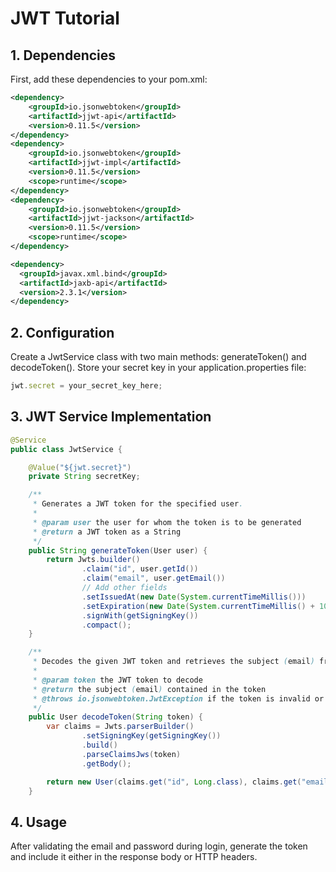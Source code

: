 # JWT Tutorial

## 1. Dependencies

First, add these dependencies to your pom.xml:

```xml
<dependency>
    <groupId>io.jsonwebtoken</groupId>
    <artifactId>jjwt-api</artifactId>
    <version>0.11.5</version>
</dependency>
<dependency>
    <groupId>io.jsonwebtoken</groupId>
    <artifactId>jjwt-impl</artifactId>
    <version>0.11.5</version>
    <scope>runtime</scope>
</dependency>
<dependency>
    <groupId>io.jsonwebtoken</groupId>
    <artifactId>jjwt-jackson</artifactId>
    <version>0.11.5</version>
    <scope>runtime</scope>
</dependency>

<dependency>
  <groupId>javax.xml.bind</groupId>
  <artifactId>jaxb-api</artifactId>
  <version>2.3.1</version>
</dependency>
```

## 2. Configuration

<aside>
Create a JwtService class with two main methods: generateToken() and decodeToken(). Store your secret key in your application.properties file:

</aside>

```jsx
jwt.secret = your_secret_key_here;
```

## 3. JWT Service Implementation

```java
@Service
public class JwtService {

    @Value("${jwt.secret}")
    private String secretKey;

    /**
     * Generates a JWT token for the specified user.
     *
     * @param user the user for whom the token is to be generated
     * @return a JWT token as a String
     */
    public String generateToken(User user) {
        return Jwts.builder()
                .claim("id", user.getId())
                .claim("email", user.getEmail())
                // Add other fields
                .setIssuedAt(new Date(System.currentTimeMillis()))
                .setExpiration(new Date(System.currentTimeMillis() + 1000 * 60 * 15)) // 15 minutes
                .signWith(getSigningKey())
                .compact();
    }

    /**
     * Decodes the given JWT token and retrieves the subject (email) from it.
     *
     * @param token the JWT token to decode
     * @return the subject (email) contained in the token
     * @throws io.jsonwebtoken.JwtException if the token is invalid or expired
     */
    public User decodeToken(String token) {
        var claims = Jwts.parserBuilder()
                .setSigningKey(getSigningKey())
                .build()
                .parseClaimsJws(token)
                .getBody();

        return new User(claims.get("id", Long.class), claims.get("email", String.class));
    }
```

## 4. Usage

<aside>
After validating the email and password during login, generate the token and include it either in the response body or HTTP headers.

</aside>
